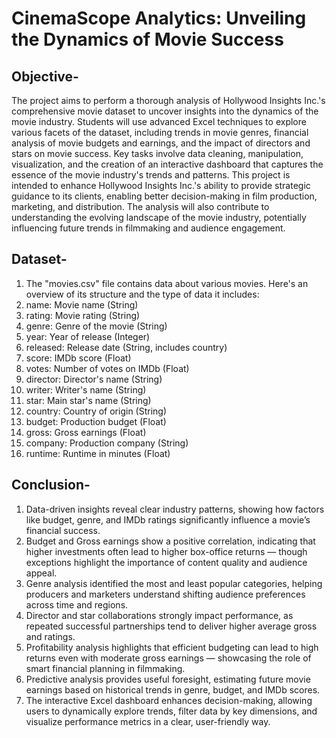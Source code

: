 # CinemaScope Analytics: Unveiling the Dynamics of Movie Success
## Objective-
The project aims to perform a thorough analysis of Hollywood Insights Inc.'s comprehensive movie dataset to uncover insights into the dynamics of the movie industry. Students will use advanced Excel techniques to explore various facets of the dataset, including trends in movie genres, financial analysis of movie budgets and earnings, and the impact of directors and stars on movie success. Key tasks involve data cleaning, manipulation, visualization, and the creation of an interactive dashboard that captures the essence of the movie industry's trends and patterns. This project is intended to enhance Hollywood Insights Inc.'s ability to provide strategic guidance to its clients, enabling better decision-making in film production, marketing, and distribution. The analysis will also contribute to understanding the evolving landscape of the movie industry, potentially influencing future trends in filmmaking and audience engagement.

## Dataset-
1. The "movies.csv" file contains data about various movies. Here's an overview of its structure and the type of data it includes:
2. name: Movie name (String)
3. rating: Movie rating (String)
4. genre: Genre of the movie (String)
5. year: Year of release (Integer)
6. released: Release date (String, includes country)
7. score: IMDb score (Float)
8. votes: Number of votes on IMDb (Float)
9. director: Director's name (String)
10. writer: Writer's name (String)
11. star: Main star's name (String)
12. country: Country of origin (String)
13. budget: Production budget (Float)
14. gross: Gross earnings (Float)
15. company: Production company (String)
16. runtime: Runtime in minutes (Float)

## Conclusion-
1. Data-driven insights reveal clear industry patterns, showing how factors like budget, genre, and IMDb ratings significantly influence a movie’s financial success.
2. Budget and Gross earnings show a positive correlation, indicating that higher investments often lead to higher box-office returns — though exceptions highlight the importance of content quality and audience   appeal.
3. Genre analysis identified the most and least popular categories, helping producers and marketers understand shifting audience preferences across time and regions.
4. Director and star collaborations strongly impact performance, as repeated successful partnerships tend to deliver higher average gross and ratings.
5. Profitability analysis highlights that efficient budgeting can lead to high returns even with moderate gross earnings — showcasing the role of smart financial planning in filmmaking.
6. Predictive analysis provides useful foresight, estimating future movie earnings based on historical trends in genre, budget, and IMDb scores.
7. The interactive Excel dashboard enhances decision-making, allowing users to dynamically explore trends, filter data by key dimensions, and visualize performance metrics in a clear, user-friendly way.
